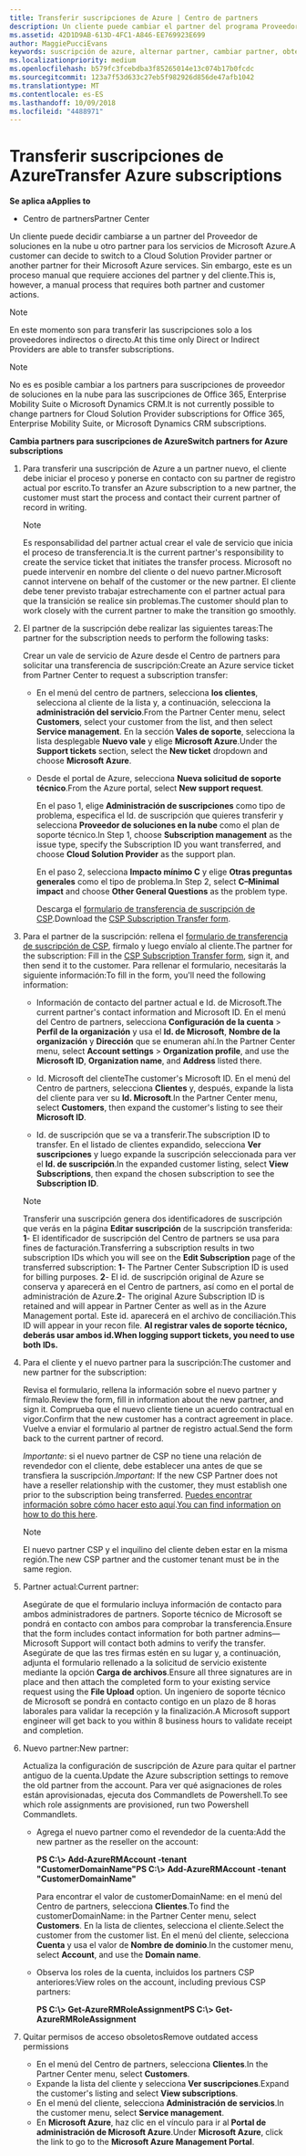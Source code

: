 ```yaml
---
title: Transferir suscripciones de Azure | Centro de partners
description: Un cliente puede cambiar el partner del programa Proveedor de soluciones en la nube que se usará para los servicios de Microsoft Azure. Sin embargo, este es un proceso manual que requiere acciones de partners y clientes.
ms.assetid: 42D1D9AB-613D-4FC1-A846-EE769923E699
author: MaggiePucciEvans
keywords: suscripción de azure, alternar partner, cambiar partner, obtener nuevo partner, otro partner
ms.localizationpriority: medium
ms.openlocfilehash: b579fc3fcebdba3f85265014e13c074b17b0fcdc
ms.sourcegitcommit: 123a7f53d633c27eb5f982926d856de47afb1042
ms.translationtype: MT
ms.contentlocale: es-ES
ms.lasthandoff: 10/09/2018
ms.locfileid: "4488971"
---
```

# <a name="transfer-azure-subscriptions"></a><span data-ttu-id="5cab2-105">Transferir suscripciones de Azure</span><span class="sxs-lookup"><span data-stu-id="5cab2-105">Transfer Azure subscriptions</span></span> 

**<span data-ttu-id="5cab2-106">Se aplica a</span><span class="sxs-lookup"><span data-stu-id="5cab2-106">Applies to</span></span>**

-  <span data-ttu-id="5cab2-107">Centro de partners</span><span class="sxs-lookup"><span data-stu-id="5cab2-107">Partner Center</span></span>

<span data-ttu-id="5cab2-108">Un cliente puede decidir cambiarse a un partner del Proveedor de soluciones en la nube u otro partner para los servicios de Microsoft Azure.</span><span class="sxs-lookup"><span data-stu-id="5cab2-108">A customer can decide to switch to a Cloud Solution Provider partner or another partner for their Microsoft Azure services.</span></span> <span data-ttu-id="5cab2-109">Sin embargo, este es un proceso manual que requiere acciones del partner y del cliente.</span><span class="sxs-lookup"><span data-stu-id="5cab2-109">This is, however, a manual process that requires both partner and customer actions.</span></span>

>[!Note]  
><span data-ttu-id="5cab2-110">En este momento son para transferir las suscripciones solo a los proveedores indirectos o directo.</span><span class="sxs-lookup"><span data-stu-id="5cab2-110">At this time only Direct or Indirect Providers are able to transfer subscriptions.</span></span>

>[!Note] 
><span data-ttu-id="5cab2-111">No es es posible cambiar a los partners para suscripciones de proveedor de soluciones en la nube para las suscripciones de Office 365, Enterprise Mobility Suite o Microsoft Dynamics CRM.</span><span class="sxs-lookup"><span data-stu-id="5cab2-111">It is not currently possible to change partners for Cloud Solution Provider subscriptions for Office 365, Enterprise Mobility Suite, or Microsoft Dynamics CRM subscriptions.</span></span>



**<span data-ttu-id="5cab2-112">Cambia partners para suscripciones de Azure</span><span class="sxs-lookup"><span data-stu-id="5cab2-112">Switch partners for Azure subscriptions</span></span>**

1.  <span data-ttu-id="5cab2-113">Para transferir una suscripción de Azure a un partner nuevo, el cliente debe iniciar el proceso y ponerse en contacto con su partner de registro actual por escrito.</span><span class="sxs-lookup"><span data-stu-id="5cab2-113">To transfer an Azure subscription to a new partner, the customer must start the process and contact their current partner of record in writing.</span></span> 

    >[!Note]
    ><span data-ttu-id="5cab2-114">Es responsabilidad del partner actual crear el vale de servicio que inicia el proceso de transferencia.</span><span class="sxs-lookup"><span data-stu-id="5cab2-114">It is the current partner's responsibility to create the service ticket that initiates the transfer process.</span></span> <span data-ttu-id="5cab2-115">Microsoft no puede intervenir en nombre del cliente o del nuevo partner.</span><span class="sxs-lookup"><span data-stu-id="5cab2-115">Microsoft cannot intervene on behalf of the customer or the new partner.</span></span> <span data-ttu-id="5cab2-116">El cliente debe tener previsto trabajar estrechamente con el partner actual para que la transición se realice sin problemas.</span><span class="sxs-lookup"><span data-stu-id="5cab2-116">The customer should plan to work closely with the current partner to make the transition go smoothly.</span></span>

2.  <span data-ttu-id="5cab2-117">El partner de la suscripción debe realizar las siguientes tareas:</span><span class="sxs-lookup"><span data-stu-id="5cab2-117">The partner for the subscription needs to perform the following tasks:</span></span>

    <span data-ttu-id="5cab2-118">Crear un vale de servicio de Azure desde el Centro de partners para solicitar una transferencia de suscripción:</span><span class="sxs-lookup"><span data-stu-id="5cab2-118">Create an Azure service ticket from Partner Center to request a subscription transfer:</span></span>

    -   <span data-ttu-id="5cab2-119">En el menú del centro de partners, selecciona **los clientes**, selecciona al cliente de la lista y, a continuación, selecciona la **administración del servicio**.</span><span class="sxs-lookup"><span data-stu-id="5cab2-119">From the Partner Center menu, select **Customers**, select your customer from the list, and then select **Service management**.</span></span> <span data-ttu-id="5cab2-120">En la sección **Vales de soporte**, selecciona la lista desplegable **Nuevo vale** y elige **Microsoft Azure**.</span><span class="sxs-lookup"><span data-stu-id="5cab2-120">Under the **Support tickets** section, select the **New ticket** dropdown and choose **Microsoft Azure**.</span></span>

    -   <span data-ttu-id="5cab2-121">Desde el portal de Azure, selecciona **Nueva solicitud de soporte técnico**.</span><span class="sxs-lookup"><span data-stu-id="5cab2-121">From the Azure portal, select **New support request**.</span></span>

        <span data-ttu-id="5cab2-122">En el paso 1, elige **Administración de suscripciones** como tipo de problema, especifica el Id. de suscripción que quieres transferir y selecciona **Proveedor de soluciones en la nube** como el plan de soporte técnico.</span><span class="sxs-lookup"><span data-stu-id="5cab2-122">In Step 1, choose **Subscription management** as the issue type, specify the Subscription ID you want transferred, and choose **Cloud Solution Provider** as the support plan.</span></span>

        <span data-ttu-id="5cab2-123">En el paso 2, selecciona **Impacto mínimo C** y elige **Otras preguntas generales** como el tipo de problema.</span><span class="sxs-lookup"><span data-stu-id="5cab2-123">In Step 2, select **C–Minimal impact** and choose **Other General Questions** as the problem type.</span></span>

        <span data-ttu-id="5cab2-124">Descarga el [formulario de transferencia de suscripción de CSP](https://assets.windowsphone.com/5222c408-e546-4e01-b72a-2ec7d4c43d57/CSP_Subscription_Transfer_Form_Azure_InvariantCulture_Default.zip).</span><span class="sxs-lookup"><span data-stu-id="5cab2-124">Download the [CSP Subscription Transfer form](https://assets.windowsphone.com/5222c408-e546-4e01-b72a-2ec7d4c43d57/CSP_Subscription_Transfer_Form_Azure_InvariantCulture_Default.zip).</span></span>

3.  <span data-ttu-id="5cab2-125">Para el partner de la suscripción: rellena el [formulario de transferencia de suscripción de CSP](https://assets.windowsphone.com/5222c408-e546-4e01-b72a-2ec7d4c43d57/CSP_Subscription_Transfer_Form_Azure_InvariantCulture_Default.zip), fírmalo y luego envíalo al cliente.</span><span class="sxs-lookup"><span data-stu-id="5cab2-125">The partner for the subscription: Fill in the [CSP Subscription Transfer form](https://assets.windowsphone.com/5222c408-e546-4e01-b72a-2ec7d4c43d57/CSP_Subscription_Transfer_Form_Azure_InvariantCulture_Default.zip), sign it, and then send it to the customer.</span></span> <span data-ttu-id="5cab2-126">Para rellenar el formulario, necesitarás la siguiente información:</span><span class="sxs-lookup"><span data-stu-id="5cab2-126">To fill in the form, you'll need the following information:</span></span>

    -   <span data-ttu-id="5cab2-127">Información de contacto del partner actual e Id. de Microsoft.</span><span class="sxs-lookup"><span data-stu-id="5cab2-127">The current partner's contact information and Microsoft ID.</span></span> <span data-ttu-id="5cab2-128">En el menú del Centro de partners, selecciona **Configuración de la cuenta** &gt; **Perfil de la organización** y usa el **Id. de Microsoft**, **Nombre de la organización** y **Dirección** que se enumeran ahí.</span><span class="sxs-lookup"><span data-stu-id="5cab2-128">In the Partner Center menu, select **Account settings** &gt; **Organization profile**, and use the **Microsoft ID**, **Organization name**, and **Address** listed there.</span></span>

    -   <span data-ttu-id="5cab2-129">Id. Microsoft del cliente</span><span class="sxs-lookup"><span data-stu-id="5cab2-129">The customer's Microsoft ID.</span></span> <span data-ttu-id="5cab2-130">En el menú del Centro de partners, selecciona **Clientes** y, después, expande la lista del cliente para ver su **Id. Microsoft**.</span><span class="sxs-lookup"><span data-stu-id="5cab2-130">In the Partner Center menu, select **Customers**, then expand the customer's listing to see their **Microsoft ID**.</span></span>

    -   <span data-ttu-id="5cab2-131">Id. de suscripción que se va a transferir.</span><span class="sxs-lookup"><span data-stu-id="5cab2-131">The subscription ID to transfer.</span></span> <span data-ttu-id="5cab2-132">En el listado de clientes expandido, selecciona **Ver suscripciones** y luego expande la suscripción seleccionada para ver el **Id. de suscripción**.</span><span class="sxs-lookup"><span data-stu-id="5cab2-132">In the expanded customer listing, select **View Subscriptions**, then expand the chosen subscription to see the **Subscription ID**.</span></span>

     >[!Note]
     ><span data-ttu-id="5cab2-133">Transferir una suscripción genera dos identificadores de suscripción que verás en la página **Editar suscripción** de la suscripción transferida: **1**- El identificador de suscripción del Centro de partners se usa para fines de facturación.</span><span class="sxs-lookup"><span data-stu-id="5cab2-133">Transferring a subscription results in two subscription IDs which you will see on the **Edit Subscription** page of the transferred subscription: **1**- The Partner Center Subscription ID is used for billing purposes.</span></span> 
    <span data-ttu-id="5cab2-134">**2**- El id. de suscripción original de Azure se conserva y aparecerá en el Centro de partners, así como en el portal de administración de Azure.</span><span class="sxs-lookup"><span data-stu-id="5cab2-134">**2**-  The original Azure Subscription ID is retained and will appear in Partner Center as well as in the Azure Management portal.</span></span> <span data-ttu-id="5cab2-135">Este id. aparecerá en el archivo de conciliación.</span><span class="sxs-lookup"><span data-stu-id="5cab2-135">This ID will appear in your recon file.</span></span>  **<span data-ttu-id="5cab2-136">Al registrar vales de soporte técnico, deberás usar ambos id.</span><span class="sxs-lookup"><span data-stu-id="5cab2-136">When logging support tickets, you need to use both IDs.</span></span>**

4.  <span data-ttu-id="5cab2-137">Para el cliente y el nuevo partner para la suscripción:</span><span class="sxs-lookup"><span data-stu-id="5cab2-137">The customer and new partner for the subscription:</span></span>

    <span data-ttu-id="5cab2-138">Revisa el formulario, rellena la información sobre el nuevo partner y fírmalo.</span><span class="sxs-lookup"><span data-stu-id="5cab2-138">Review the form, fill in information about the new partner, and sign it.</span></span> <span data-ttu-id="5cab2-139">Comprueba que el nuevo cliente tiene un acuerdo contractual en vigor.</span><span class="sxs-lookup"><span data-stu-id="5cab2-139">Confirm that the new customer has a contract agreement in place.</span></span> <span data-ttu-id="5cab2-140">Vuelve a enviar el formulario al partner de registro actual.</span><span class="sxs-lookup"><span data-stu-id="5cab2-140">Send the form back to the current partner of record.</span></span>

    <span data-ttu-id="5cab2-141">*Importante*: si el nuevo partner de CSP no tiene una relación de revendedor con el cliente, debe establecer una antes de que se transfiera la suscripción.</span><span class="sxs-lookup"><span data-stu-id="5cab2-141">*Important*: If the new CSP Partner does not have a reseller relationship with the customer, they must establish one prior to the subscription being transferred.</span></span> <span data-ttu-id="5cab2-142">[Puedes encontrar información sobre cómo hacer esto aquí](request-a-relationship-with-a-customer.md).</span><span class="sxs-lookup"><span data-stu-id="5cab2-142">[You can find information on how to do this here](request-a-relationship-with-a-customer.md).</span></span>

    >[!Note]
    ><span data-ttu-id="5cab2-143">El nuevo partner CSP y el inquilino del cliente deben estar en la misma región.</span><span class="sxs-lookup"><span data-stu-id="5cab2-143">The new CSP partner and the customer tenant must be in the same region.</span></span> 

5.  <span data-ttu-id="5cab2-144">Partner actual:</span><span class="sxs-lookup"><span data-stu-id="5cab2-144">Current partner:</span></span>

    <span data-ttu-id="5cab2-145">Asegúrate de que el formulario incluya información de contacto para ambos administradores de partners. Soporte técnico de Microsoft se pondrá en contacto con ambos para comprobar la transferencia.</span><span class="sxs-lookup"><span data-stu-id="5cab2-145">Ensure that the form includes contact information for both partner admins—Microsoft Support will contact both admins to verify the transfer.</span></span> <span data-ttu-id="5cab2-146">Asegúrate de que las tres firmas estén en su lugar y, a continuación, adjunta el formulario rellenado a la solicitud de servicio existente mediante la opción **Carga de archivos**.</span><span class="sxs-lookup"><span data-stu-id="5cab2-146">Ensure all three signatures are in place and then attach the completed form to your existing service request using the **File Upload** option.</span></span> <span data-ttu-id="5cab2-147">Un ingeniero de soporte técnico de Microsoft se pondrá en contacto contigo en un plazo de 8 horas laborales para validar la recepción y la finalización.</span><span class="sxs-lookup"><span data-stu-id="5cab2-147">A Microsoft support engineer will get back to you within 8 business hours to validate receipt and completion.</span></span>

6.  <span data-ttu-id="5cab2-148">Nuevo partner:</span><span class="sxs-lookup"><span data-stu-id="5cab2-148">New partner:</span></span>

    <span data-ttu-id="5cab2-149">Actualiza la configuración de suscripción de Azure para quitar el partner antiguo de la cuenta.</span><span class="sxs-lookup"><span data-stu-id="5cab2-149">Update the Azure subscription settings to remove the old partner from the account.</span></span> <span data-ttu-id="5cab2-150">Para ver qué asignaciones de roles están aprovisionadas, ejecuta dos Commandlets de Powershell.</span><span class="sxs-lookup"><span data-stu-id="5cab2-150">To see which role assignments are provisioned, run two Powershell Commandlets.</span></span>

    -   <span data-ttu-id="5cab2-151">Agrega el nuevo partner como el revendedor de la cuenta:</span><span class="sxs-lookup"><span data-stu-id="5cab2-151">Add the new partner as the reseller on the account:</span></span>

        **<span data-ttu-id="5cab2-152">PS C:\\&gt; Add-AzureRMAccount -tenant "CustomerDomainName"</span><span class="sxs-lookup"><span data-stu-id="5cab2-152">PS C:\\&gt; Add-AzureRMAccount -tenant "CustomerDomainName"</span></span>**

        <span data-ttu-id="5cab2-153">Para encontrar el valor de customerDomainName: en el menú del Centro de partners, selecciona **Clientes**.</span><span class="sxs-lookup"><span data-stu-id="5cab2-153">To find the customerDomainName: in the Partner Center menu, select **Customers**.</span></span> <span data-ttu-id="5cab2-154">En la lista de clientes, selecciona el cliente.</span><span class="sxs-lookup"><span data-stu-id="5cab2-154">Select the customer from the customer list.</span></span> <span data-ttu-id="5cab2-155">En el menú del cliente, selecciona **Cuenta** y usa el valor de **Nombre de dominio**.</span><span class="sxs-lookup"><span data-stu-id="5cab2-155">In the customer menu, select **Account**, and use the **Domain name**.</span></span>

    -   <span data-ttu-id="5cab2-156">Observa los roles de la cuenta, incluidos los partners CSP anteriores:</span><span class="sxs-lookup"><span data-stu-id="5cab2-156">View roles on the account, including previous CSP partners:</span></span>

        **<span data-ttu-id="5cab2-157">PS C:\\&gt; Get-AzureRMRoleAssignment</span><span class="sxs-lookup"><span data-stu-id="5cab2-157">PS C:\\&gt; Get-AzureRMRoleAssignment</span></span>**

7. <span data-ttu-id="5cab2-158">Quitar permisos de acceso obsoletos</span><span class="sxs-lookup"><span data-stu-id="5cab2-158">Remove outdated access permissions</span></span>

    -  <span data-ttu-id="5cab2-159">En el menú del Centro de partners, selecciona **Clientes**.</span><span class="sxs-lookup"><span data-stu-id="5cab2-159">In the Partner Center menu, select **Customers**.</span></span> 
    -  <span data-ttu-id="5cab2-160">Expande la lista del cliente y selecciona **Ver suscripciones**.</span><span class="sxs-lookup"><span data-stu-id="5cab2-160">Expand the customer's listing and select **View subscriptions**.</span></span> 
    -  <span data-ttu-id="5cab2-161">En el menú del cliente, selecciona **Administración de servicios**.</span><span class="sxs-lookup"><span data-stu-id="5cab2-161">In the customer menu, select **Service management**.</span></span> 
    -  <span data-ttu-id="5cab2-162">En **Microsoft Azure**, haz clic en el vínculo para ir al **Portal de administración de Microsoft Azure**.</span><span class="sxs-lookup"><span data-stu-id="5cab2-162">Under **Microsoft Azure**, click the link to go to the **Microsoft Azure Management Portal**.</span></span>

 

 



